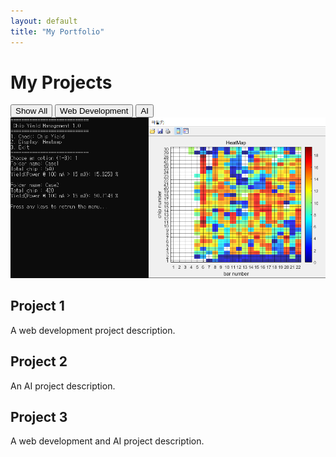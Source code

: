 ```yaml
---
layout: default
title: "My Portfolio"
---
```


<h1>My Projects</h1>

<!-- 카테고리 필터 버튼 -->
<div class="category-buttons">
  <button onclick="filterPosts('all')">Show All</button>
  <button onclick="filterPosts('web-development')">Web Development</button>
  <button onclick="filterPosts('ai')">AI</button>
</div>

<!-- 프로젝트 카드 -->
<div class="projects">
  <div class="project-card" data-category="web-development">
    <img src="/assets/images/project1.png" alt="Project 1 Image">
    <h2>Project 1</h2>
    <p>A web development project description.</p>
  </div>

  <div class="project-card" data-category="ai">
    <h2>Project 2</h2>
    <p>An AI project description.</p>
  </div>

  <div class="project-card" data-category="web-development ai">
    <h2>Project 3</h2>
    <p>A web development and AI project description.</p>
  </div>
</div>